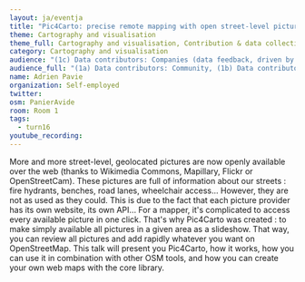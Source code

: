 ```yaml
---
layout: ja/eventja
title: "Pic4Carto: precise remote mapping with open street-level pictures"
theme: Cartography and visualisation
theme_full: Cartography and visualisation, Contribution & data collection
category: Cartography and visualisation
audience: "(1c) Data contributors: Companies (data feedback, driven by need of data...)"
audience_full: "(1a) Data contributors: Community, (1b) Data contributors: Public administration (open data, data feedback...), (1c) Data contributors: Companies (data feedback, driven by need of data...), (2b) Data users: Non-profit and public service"
name: Adrien Pavie
organization: Self-employed
twitter:
osm: PanierAvide
room: Room 1
tags:
  - turn16
youtube_recording:
---
```

More and more street-level, geolocated pictures are now openly available over the web (thanks to Wikimedia Commons, Mapillary, Flickr or OpenStreetCam). These pictures are full of information about our streets : fire hydrants, benches, road lanes, wheelchair access... However, they are not as used as they could. This is due to the fact that each picture provider has its own website, its own API... For a mapper, it's complicated to access every available picture in one click. That's why Pic4Carto was created : to make simply available all pictures in a given area as a slideshow. That way, you can review all pictures and add rapidly whatever you want on OpenStreetMap. This talk will present you Pic4Carto, how it works, how you can use it in combination with other OSM tools, and how you can create your own web maps with the core library.

